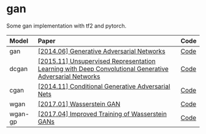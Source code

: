 # gan
Some gan implementation with tf2 and pytorch.


| Model | Paper | Code |
|:----|:----|:----|
|gan  |[\[2014.06\] Generative Adversarial Networks](https://arxiv.org/abs/1406.2661)|[Code](./gan)|
|dcgan|[\[2015.11\] Unsupervised Representation Learning with Deep Convolutional Generative Adversarial Networks](https://arxiv.org/abs/1511.06434)|[Code](./dcgan)|
|cgan |[\[2014.11\] Conditional Generative Adversarial Nets](https://arxiv.org/abs/1411.1784)|[Code](./cgan)|
|wgan |[\[2017.01\] Wasserstein GAN](https://arxiv.org/abs/1701.07875)|[Code](./wgan)|
|wgan-gp|[\[2017.04\] Improved Training of Wasserstein GANs](https://arxiv.org/abs/1704.00028)|[Code](./wgan_gp)|
